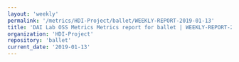 ```yaml
---
layout: 'weekly'
permalink: '/metrics/HDI-Project/ballet/WEEKLY-REPORT-2019-01-13'
title: 'DAI Lab OSS Metrics Metrics report for ballet | WEEKLY-REPORT-2019-01-13'
organization: 'HDI-Project'
repository: 'ballet'
current_date: '2019-01-13'
---
```

